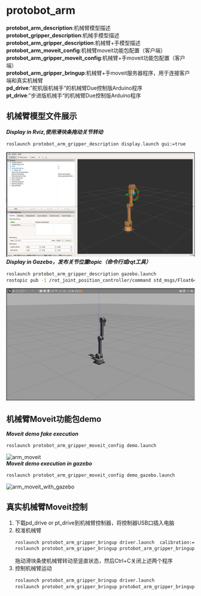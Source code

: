 # protobot_arm  
**protobot_arm_description**:机械臂模型描述    
**protobot_gripper_description**:机械手模型描述   
**protobot_arm_gripper_description**:机械臂+手模型描述   
**protobot_arm_moveit_config**:机械臂moveit功能包配置（客户端）    
**protobot_arm_gripper_moveit_config**:机械臂+手moveit功能包配置（客户端）    
**protobot_arm_gripper_bringup**:机械臂+手moveit服务器程序，用于连接客户端和真实机械臂   
**pd_drive**:”舵机版机械手“的机械臂Due控制版Arduino程序      
**pt_drive**:”步进版机械手“的机械臂Due控制版Arduino程序      

## 机械臂模型文件展示   
***Display in Rviz,使用滑块条拖动关节转动***   
```bash
roslaunch protobot_arm_gripper_description display.launch gui:=true  
```
![arm_in_rviz](arm_in_rviz.png "arm_in_rviz")  
***Display in Gazebo，发布关节位置topic（命令行或rqt工具）***   
```bash
roslaunch protobot_arm_gripper_description gazebo.launch  
rostopic pub -1 /rot_joint_position_controller/command std_msgs/Float64 "data: 1.5"  
```
![arm_in_gazebo](arm_in_gazebo.png "arm_in_gazebo")  
## 机械臂Moveit功能包demo   
***Moveit demo fake execution***   
```bash
roslaunch protobot_arm_gripper_moveit_config demo.launch   
```
![arm_moveit](arm_moveit.gif "arm_moveit")   
***Moveit demo execution in gazebo***   
```bash
roslaunch protobot_arm_gripper_moveit_config demo_gazebo.launch   
```
![arm_moveit_with_gazebo](arm_moveit_with_gazebo.gif "arm_moveit_with_gazebo")   
## 真实机械臂Moveit控制  
1. 下载pd_drive or pt_drive到机械臂控制器，将控制器USB口插入电脑     
2. 校准机械臂   
   ```bash
   roslaunch protobot_arm_gripper_bringup driver.launch  calibration:=true   
   roslaunch protobot_arm_gripper_bringup protobot_arm_gripper_bringup.launch calibration:=true  
   ```
   拖动滑块条使机械臂转动至竖直状态，然后Ctrl+C关闭上述两个程序   
3. 控制机械臂运动  
   ```bash
   roslaunch protobot_arm_gripper_bringup driver.launch   
   roslaunch protobot_arm_gripper_bringup protobot_arm_gripper_bringup.launch  
   ```  

